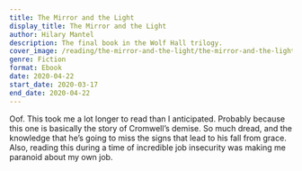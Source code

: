 ```yaml
---
title: The Mirror and the Light
display_title: The Mirror and the Light
author: Hilary Mantel
description: The final book in the Wolf Hall trilogy.
cover_image: /reading/the-mirror-and-the-light/the-mirror-and-the-light.jpg
genre: Fiction
format: Ebook
date: 2020-04-22
start_date: 2020-03-17
end_date: 2020-04-22
---
```


Oof. This took me a lot longer to read than I anticipated. Probably because this one is basically the story of Cromwell’s demise. So much dread, and the knowledge that he’s going to miss the signs that lead to his fall from grace. Also, reading this during a time of incredible job insecurity was making me paranoid about my own job.
